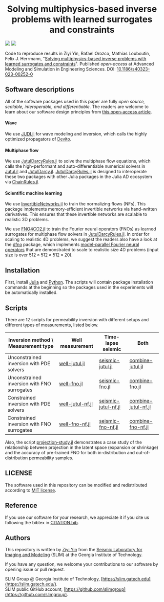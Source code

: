 <h1 align="center">Solving multiphysics-based inverse problems with learned surrogates and constraints</h1>

[![][license-img]][license-status] [![][zenodo-img]][zenodo-status]

Code to reproduce results in Ziyi Yin, Rafael Orozco, Mathias Louboutin, Felix J. Herrmann, "[Solving multiphysics-based inverse problems with learned surrogates and constraints](https://doi.org/10.1186/s40323-023-00252-0)". Published *open-access* at Advanced Modeling and Simulation in Engineering Sciences. DOI: [10.1186/s40323-023-00252-0](https://doi.org/10.1186/s40323-023-00252-0)

## Software descriptions

All of the software packages used in this paper are fully *open source, scalable, interoperable, and differentiable*. The readers are welcome to learn about our software design principles from [this open-access article](https://library.seg.org/doi/10.1190/tle42070474.1).

#### Wave

We use [JUDI.jl](https://github.com/slimgroup/JUDI.jl) for wave modeling and inversion, which calls the highly optimized propagators of [Devito](https://www.devitoproject.org/).

#### Multiphase flow

We use [JutulDarcyRules.jl] to solve the multiphase flow equations, which calls the high-performant and auto-differentiable numerical solvers in [Jutul.jl] and [JutulDarcy.jl]. [JutulDarcyRules.jl] is designed to interoperate these two packages with other Julia packages in the Julia AD ecosystem via [ChainRules.jl].

#### Scientific machine learning

We use [InvertibleNetworks.jl] to train the normalizing flows (NFs). This package implements memory-efficient invertible networks via hand-written derivatives. This ensures that these invertible networks are scalable to realistic 3D problems.

We use [FNO4CO2.jl] to train the Fourier neural operators (FNOs) as learned surrogates for multiphase flow solvers in [JutulDarcyRules.jl]. In order for scaling to realistic 4D problems, we suggest the readers also have a look at the [dfno] package, which implements [model-parallel Fourier neural operators](https://doi.org/10.1016/j.cageo.2023.105402) that are demonstrated to scale to realistic size 4D problems (input size is over $512\times512\times512\times20$).

## Installation

First, install [Julia](https://julialang.org/) and [Python](https://www.python.org/). The scripts will contain package installation commands at the beginning so the packages used in the experiments will be automatically installed.

## Scripts

There are 12 scripts for permeability inversion with different setups and different types of measurements, listed below.

| Inversion method \ Measurement type | Well measurement | Time-lapse seismic | Both |
|---------------------|----------|----------|--------|
| Unconstrained inversion with PDE solvers | [well-jutul.jl](scripts/well-jutul.jl) | [seismic-jutul.jl](scripts/seismic-jutul.jl) | [combine-jutul.jl](scripts/combine-jutul.jl) |
| Unconstrained inversion with FNO surrogates | [well-fno.jl](scripts/well-fno.jl) | [seismic-fno.jl](scripts/seismic-fno.jl) | [combine-fno.jl](scripts/combine-fno.jl) |
| Constrained inversion with PDE solvers | [well-jutul-nf.jl](scripts/well-jutul-nf.jl) | [seismic-jutul-nf.jl](scripts/seismic-jutul-nf.jl) | [combine-jutul-nf.jl](scripts/combine-jutul-nf.jl) |
| Constrained inversion with FNO surrogates | [well-fno-nf.jl](scripts/well-fno-nf.jl) | [seismic-fno-nf.jl](scripts/seismic-fno-nf.jl) | [combine-fno-nf.jl](scripts/combine-fno-nf.jl) |

Also, the script [projection-study.jl](scripts/projection-study.jl) demonstrates a case study of the relationship between projection in the latent space (expansion or shrinkage) and the accuracy of pre-trained FNO for both in-distribution and out-of-distribution permeability samples.

## LICENSE

The software used in this repository can be modified and redistributed according to [MIT license](LICENSE).

## Reference

If you use our software for your research, we appreciate it if you cite us following the bibtex in [CITATION.bib](CITATION.bib).

## Authors

This repository is written by [Ziyi Yin] from the [Seismic Laboratory for Imaging and Modeling] (SLIM) at the Georgia Institute of Technology.

If you have any question, we welcome your contributions to our software by opening issue or pull request.

SLIM Group @ Georgia Institute of Technology, [https://slim.gatech.edu](https://slim.gatech.edu/).      
SLIM public GitHub account, [https://github.com/slimgroup](https://github.com/slimgroup).    

[Jutul.jl]:https://github.com/sintefmath/Jutul.jl
[JutulDarcy.jl]:https://github.com/sintefmath/JutulDarcy.jl
[JutulDarcyRules.jl]:https://github.com/slimgroup/JutulDarcyRules.jl
[ChainRules.jl]:https://github.com/JuliaDiff/ChainRules.jl
[license-status]:LICENSE
[license-img]:http://img.shields.io/badge/license-MIT-brightgreen.svg?style=flat?style=plastic
[Seismic Laboratory for Imaging and Modeling]:https://slim.gatech.edu/
[FNO4CO2.jl]:https://github.com/slimgroup/FNO4CO2
[InvertibleNetworks.jl]:https://github.com/slimgroup/InvertibleNetworks.jl
[dfno]:https://github.com/slimgroup/dfno
[Ziyi Yin]:https://ziyiyin97.github.io/
[zenodo-status]:https://doi.org/10.5281/zenodo.8353547
[zenodo-img]:https://zenodo.org/badge/DOI/10.5281/zenodo.8353547.svg?style=plastic

